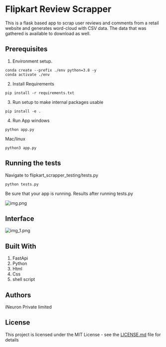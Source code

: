 # Flipkart Review Scrapper
This is a flask based app to scrap user reviews and comments from a retail website and generates word-cloud with CSV data. 
The data that was gathered is available to download as well.


## Prerequisites
1. Environment setup.
```commandline
conda create --prefix ./env python=3.8 -y
conda activate ./env
```
2. Install Requirements
```commandline
pip install -r requirements.txt
```
3. Run setup to make internal packages usable
```commandline
pip install -e .
```
4. Run App 
windows
```commandline
python app.py 
```
Mac/linux
```commandline
python3 app.py 
```

## Running the tests
Navigate to flipkart_scrapper_testing/tests.py
```commandline
python tests.py
```
Be sure that your app is running.
Results after running tests.py

![img.png](img.png)

## Interface 
![img_1.png](img_1.png)
## Built With

1. FastApi 
2. Python
3. Html 
4. Css
5. shell script

## Authors
iNeuron Private limited
## License

This project is licensed under the MIT License - see the [LICENSE.md](LICENSE.md) file for details
